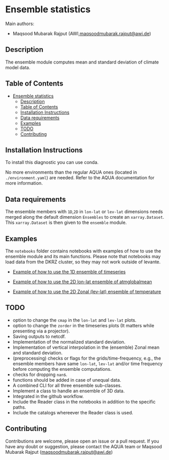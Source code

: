 # Ensemble statistics

Main authors: 
- Maqsood Mubarak Rajput (AWI,maqsoodmubarak.rajput@awi.de)

## Description

The ensemble module computes mean and standard deviation of climate model data.

## Table of Contents

- [Ensemble statistics](#Ensemble-statistics)
  - [Description](#description)
  - [Table of Contents](#table-of-contents)
  - [Installation Instructions](#installation-instructions)
  - [Data requirements](#data-requirements)
  - [Examples](#examples)
  - [TODO](#TODO)
  - [Contributing](#contributing)

## Installation Instructions

To install this diagnostic you can use conda.

No more environments than the regular AQUA ones (located in `./environment.yaml`) are needed.
Refer to the AQUA documentation for more information.

## Data requirements

The ensemble members with `1D`,`2D` in `lon-lat` or `lev-lat` dimensions needs merged along the default dimension `Ensembles` to create an `xarray.Dataset`. This `xarray.Dataset` is then given to the `ensemble` module. 

## Examples

The `notebooks` folder contains notebooks with examples of how to use the ensemble module and its main functions.
Please note that notebooks may load data from the DKRZ cluster, so they may not work outside of levante.

- [Example of how to use the 1D ensemble of timeseries](https://github.com/DestinE-Climate-DT/AQUA/blob/dev-ensemble/notebooks/diagnostics/ensemble/ensemble_timeseries.ipynb)

- [Example of how to use the 2D lon-lat ensemble of atmglobalmean](https://github.com/DestinE-Climate-DT/AQUA/blob/dev-ensemble/notebooks/diagnostics/ensemble/ensemble_atmglobalmean.ipynb)

- [Example of how to use the 2D Zonal (lev-lat) ensemble of temperature](https://github.com/DestinE-Climate-DT/AQUA/blob/dev-ensemble/notebooks/diagnostics/ensemble/ensemble_zonalaverage.ipynb)

## TODO

- option to change the `cmap` in the `lon-lat` and `lev-lat` plots.
- option to change the `zorder` in the timeseries plots (It matters while presenting via a projector).
- Saving outputs to netcdf.
- Implementation of the normalized standard deviation.
- Implementation of vertical interpolation in the (ensemble) Zonal mean and standard deviation.
- (preprocessing) checks or flags for the grids/time-frequency, e.g., the ensemble members have same `lon-lat`, `lev-lat` and/or time frequency before computing the ensemble computations.
- checks for dropping `nan`s.
- functions should be added in case of unequal data.
- A combined CLI for all three ensemble sub-classes.
- Implement a class to handle an ensemble of 3D data.
- Integrated in the github workflow.
- Include the Reader class in the notebooks in addition to the specific paths. 
- Include the catalogs whereever the Reader class is used.

## Contributing

Contributions are welcome, please open an issue or a pull request. 
If you have any doubt or suggestion, please contact the AQUA team or Maqsood Mubarak Rajput (maqsoodmubarak.rajput@awi.de)
